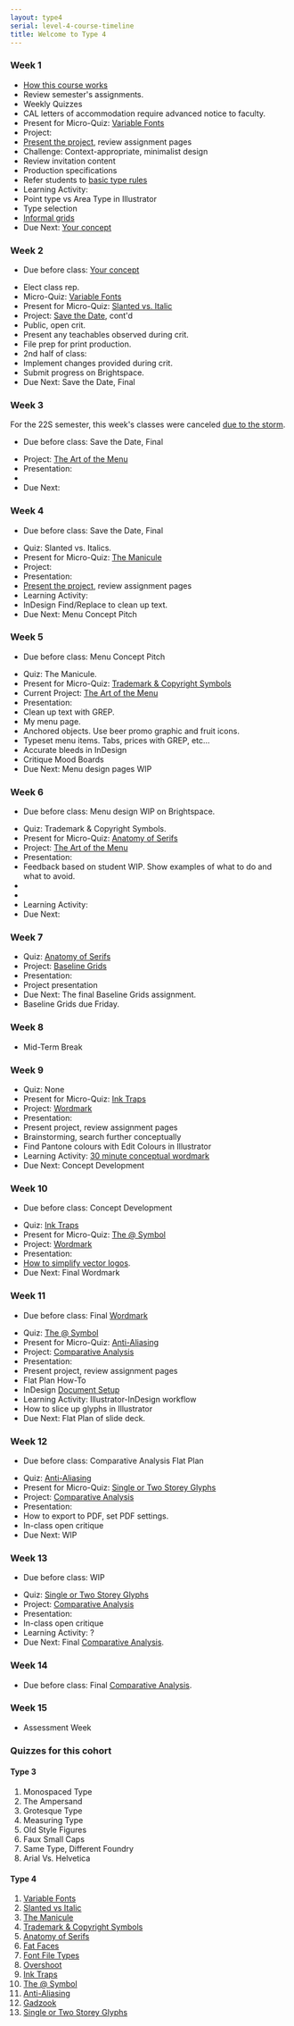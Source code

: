 ```yaml
---
layout: type4
serial: level-4-course-timeline
title: Welcome to Type 4
---
```

### Week 1

<ul class="hasBullets">
	<li><a href="index.html" title="Type 4">How this course works</a></li>
	<li>Review semester's assignments.</li>
	<li class="second">Weekly Quizzes</li>
	<li>CAL letters of accommodation require advanced notice to faculty.</li>
	<li>Present for Micro-Quiz: <a href="{{ site.url }}/kb/variable-fonts.html" title="Type Knowledge: Variable Fonts">Variable Fonts</a></li>
	<li>Project:</li>
	<li class="second"><a href="{{ site.url }}/type-4/save-the-date/index.html" title="Save the Date">Present the project</a>, review assignment pages</li>
	<li class="second">Challenge: Context-appropriate, minimalist design</li>
	<li class="second">Review invitation content</li>
	<li class="second">Production specifications</li>
	<li class="second">Refer students to <a href="https://practicaltypography.com/" title="Type rules" class="external">basic type rules</a></li>	
	<li>Learning Activity:</li>
	<li class="second">Point type vs Area Type in Illustrator</li>
	<li class="second">Type selection</li>
	<li class="second"><a href="{{ site.url }}/type-4/save-the-date/informal-grids.html" title="Practice creating informal grids.">Informal grids</a></li>	
	<li>Due Next: <a href="{{ site.url }}/type-4/save-the-date/your-concept.html" title="Submit a mood board">Your concept</a></li>
</ul>

### Week 2

<ul class="hasBullets">
	<li>Due before class: <a href="{{ site.url }}/type-4/save-the-date/your-concept.html" title="Submit a mood board">Your concept</a></li>
</ul>

<ul class="hasBullets">
	<li>Elect class rep.</li>
	<li>Micro-Quiz: <a href="{{ site.url }}/kb/variable-fonts.html" title="Type Knowledge: Variable Fonts">Variable Fonts</a></li>
	<li>Present for Micro-Quiz: <a href="https://type.algonquindesign.ca/kb/slanted-vs-italic.html" title="Slanted Vs. Italics">Slanted vs. Italic</a></li>
	<li>Project: <a href="{{ site.url }}/type-4/save-the-date/index.html" title="Save the Date">Save the Date</a>, cont'd</li>
	<li class="second">Public, open crit.</li>
	<li class="second">Present any teachables observed during crit.</li>
	<li class="second">File prep for print production.</li>
	<li>2nd half of class:</li>
	<li class="second">Implement changes provided during crit.</li>
	<li class="second">Submit progress on Brightspace.</li>
	<li>Due Next: Save the Date, Final</li>
</ul>

### Week 3

For the 22S semester, this week's classes were canceled [due to the storm](https://www.cbc.ca/news/canada/ottawa/emergency-centres-help-ottawa-gatineau-storm-power-1.6462768).

<ul class="hasBullets">
	<li>Due before class: Save the Date, Final</li>
</ul>

<ul class="hasBullets">
	<li>Project: <a href="{{ site.url }}/type-4/menu/index.html" title="The Art of the Menu">The Art of the Menu</a></li>
	<li>Presentation:</li>
	<li class="second"></li>
	<li>Due Next: </li>
</ul>

### Week 4

<ul class="hasBullets">
	<li>Due before class: Save the Date, Final</li>
</ul>

<ul class="hasBullets">
	<li>Quiz: Slanted vs. Italics.</li>
	<li>Present for Micro-Quiz: <a href="https://type.algonquindesign.ca/kb/manicule.html" title="The Manicule">The Manicule</a></li>
	<li>Project:</li>
	<li>Presentation:</li>
	<li class="second"><a href="{{ site.url }}/type-4/menu/index.html" title="Menu">Present the project</a>, review assignment pages</li>
	<li>Learning Activity: </li>
	<li class="second">InDesign Find/Replace to clean up text.</li>
	<li>Due Next: Menu Concept Pitch</li>
</ul>

### Week 5

<ul class="hasBullets">
	<li>Due before class: Menu Concept Pitch</li>
</ul>

<ul class="hasBullets">
	<li>Quiz: The Manicule.</li>
	<li>Present for Micro-Quiz: <a href="https://practicaltypography.com/trademark-and-copyright-symbols.html" title="">Trademark & Copyright Symbols</a></li>
	<li>Current Project: <a href="{{ site.url }}/type-4/menu/index.html" title="The Art of the Menu">The Art of the Menu</a></li>
	<li>Presentation:</li>
	<li class="second">Clean up text with GREP.</li>
	<li class="second">My menu page.</li>
	<li class="third">Anchored objects. Use beer promo graphic and fruit icons.</li>
	<li class="third">Typeset menu items. Tabs, prices with GREP, etc…</li>
	<li class="third">Accurate bleeds in InDesign</li>
	<li class="second">Critique Mood Boards</li>
	<li>Due Next: Menu design pages WIP</li>
</ul>

### Week 6

<ul class="hasBullets">
	<li>Due before class: Menu design WIP on Brightspace.</li>
</ul>

<ul class="hasBullets">
	<li>Quiz: Trademark & Copyright Symbols.</li>
	<li>Present for Micro-Quiz: <a href="{{ site.url }}/kb/anatomy-of-serifs.html" title="Anatomy of Serifs">Anatomy of Serifs</a></li>
	<li>Project: <a href="{{ site.url }}/type-4/menu/index.html" title="The Art of the Menu">The Art of the Menu</a></li>
	<li>Presentation:</li>
	<li class="second">Feedback based on student WIP. Show examples of what to do and what to avoid.</li>
	<li class="second"></li>
	<li class="second"></li>
	<li>Learning Activity: </li>
	<li>Due Next: </li>
</ul>

### Week 7

<ul class="hasBullets">
	<li>Quiz: <a href="{{ site.url }}/kb/anatomy-of-serifs.html" title="Anatomy of Serifs">Anatomy of Serifs</a></li>
	<li>Project: <a href="{{ site.url }}/type-4/baseline-grids/index.html" title="Baseline Grids">Baseline Grids</a></li>
	<li>Presentation:</li>
	<li class="second">Project presentation</li>
	<li>Due Next: The final Baseline Grids assignment.</li>
	<li class="second">Baseline Grids due Friday.</li>
</ul>

### Week 8

- Mid-Term Break

### Week 9

<ul class="hasBullets">
	<li>Quiz: None</li>
	<li>Present for Micro-Quiz: <a href="{{ site.url }}/kb/ink-traps.html" title="Ink Traps">Ink Traps</a></li>
	<li>Project: <a href="{{ site.url }}/type-4/wordmark/index.html" title="Wordmark">Wordmark</a></li>
	<li>Presentation:</li>
	<li class="second">Present project, review assignment pages</li>
	<li class="second">Brainstorming, search further conceptually</li>
	<li class="second">Find Pantone colours with <span class="command">Edit Colours</span> in Illustrator</li>
	<li>Learning Activity: <a href="{{ site.url }}/type-4/wordmark/about-wordmarks.html" title="30 minute conceptual wordmark">30 minute conceptual wordmark</a></li>
	<li>Due Next: Concept Development</li>
</ul>

### Week 10

<ul class="hasBullets">
	<li>Due before class: Concept Development</li>
</ul>

<ul class="hasBullets">
	<li>Quiz: <a href="{{ site.url }}/kb/ink-traps.html" title="Ink Traps">Ink Traps</a></li>
	<li>Present for Micro-Quiz: <a href="{{ site.url }}/kb/at-symbol.html" title="The @ Symbol">The @ Symbol</a></li>
	<li>Project: <a href="{{ site.url }}/type-4/wordmark/index.html" title="Wordmark">Wordmark</a></li>
	<li>Presentation:</li>
	<li class="second"><a href="https://youtu.be/A2hk0SI8mjM" title="How to simplify vector logos">How to simplify vector logos</a>.</li>
	<li>Due Next: Final Wordmark</li>
</ul>

### Week 11

<ul class="hasBullets">
	<li>Due before class: Final <a href="{{ site.url }}/type-4/wordmark/deliverables.html" title="Wordmark">Wordmark</a></li>
</ul>

<ul class="hasBullets">
	<li>Quiz: <a href="{{ site.url }}/kb/at-symbol.html" title="The @ Symbol">The @ Symbol</a></li>
	<li>Present for Micro-Quiz: <a href="{{ site.url }}/kb/anti-aliasing.html" title="Anti-Aliasing">Anti-Aliasing</a></li>
	<li>Project: <a href="{{ site.url }}/type-4/comparative-analysis/index.html" title="Comparative Analysis">Comparative Analysis</a></li>
	<li>Presentation:</li>
	<li class="second">Present project, review assignment pages</li>
	<li class="second">Flat Plan How-To</li>
	<li class="second">InDesign <a href="{{ site.url }}/type-4/comparative-analysis/index.html" title="Comparative Analysis">Document Setup</a></li>
	<li>Learning Activity: Illustrator-InDesign workflow</li>
	<li class="second">How to slice up glyphs in Illustrator</li>
	<li>Due Next: Flat Plan of slide deck.</li>
</ul>

### Week 12

<ul class="hasBullets">
	<li>Due before class: Comparative Analysis Flat Plan</li>
</ul>

<ul class="hasBullets">
	<li>Quiz: <a href="{{ site.url }}/kb/anti-aliasing.html" title="Anti-Aliasing">Anti-Aliasing</a></li>
	<li>Present for Micro-Quiz: <a href="{{ site.url }}/kb/single-two-storey.html" title="Single or Two Storey Glyphs">Single or Two Storey Glyphs</a></li>
	<li>Project: <a href="{{ site.url }}/type-4/comparative-analysis/index.html" title="Comparative Analysis">Comparative Analysis</a></li>
	<li>Presentation:</li>
	<li class="second">How to export to PDF, set PDF settings.</li>
	<li class="second">In-class open critique</li>
	<li>Due Next: WIP</li>
</ul>

### Week 13

<ul class="hasBullets">
	<li>Due before class: WIP</li>
</ul>

<ul class="hasBullets">
	<li>Quiz: <a href="{{ site.url }}/kb/single-two-storey.html" title="Single or Two Storey Glyphs">Single or Two Storey Glyphs</a></li>
	<li>Project: <a href="{{ site.url }}/type-4/comparative-analysis/index.html" title="Comparative Analysis">Comparative Analysis</a></li>
	<li>Presentation:</li>
	<li class="second">In-class open critique</li>
	<li>Learning Activity: ?</li>
	<li>Due Next: Final <a href="{{ site.url }}/type-4/comparative-analysis/deliverables.html" title="Comparative Analysis">Comparative Analysis</a>.</li>
</ul>

### Week 14

<ul class="hasBullets">
	<li>Due before class: Final <a href="{{ site.url }}/type-4/comparative-analysis/deliverables.html" title="Comparative Analysis">Comparative Analysis</a>.</li>
</ul>

### Week 15

- Assessment Week

### Quizzes for this cohort

#### Type 3

<ol>
	<li>Monospaced Type</li>
	<li>The Ampersand</li>
	<li>Grotesque Type</li>
	<li>Measuring Type</li>
	<li>Old Style Figures</li>
	<li>Faux Small Caps</li>
	<li>Same Type, Different Foundry</li>
	<li>Arial Vs. Helvetica</li>
</ol>

#### Type 4

<ol>
	<li><a href="{{ site.url }}/kb/variable-fonts.html" title="Variable Fonts">Variable Fonts</a></li>
	<li><a href="{{ site.url }}/kb/slanted-vs-italic.html" title="Slanted vs Italic">Slanted vs Italic</a></li>
	<li><a href="{{ site.url }}/kb/manicule.html" title="The Manicule">The Manicule</a></li>
	<li><a href="{{ site.url }}/kb/trademark-and-copyright-symbols.html" title="Trademark & Copyright Symbols">Trademark & Copyright Symbols</a></li>
	<li><a href="{{ site.url }}/kb/anatomy-of-serifs.html" title="Anatomy of Serifs">Anatomy of Serifs</a></li>
	<li><a href="{{ site.url }}/kb/fat-faces.html" title="Fat Face">Fat Faces</a></li>
	<li><a href="{{ site.url }}/kb/font-file-types.html" title="Font File Types">Font File Types</a></li>
	<li><a href="{{ site.url }}/kb/overshoot.html" title="Overshoot">Overshoot</a></li>
	<li><a href="{{ site.url }}/kb/ink-traps.html" title="Ink Traps">Ink Traps</a></li>
	<li><a href="{{ site.url }}/kb/at-symbol.html" title="The @ Symbol">The @ Symbol</a></li>
	<li><a href="{{ site.url }}/kb/anti-aliasing.html" title="Anti-Aliasing">Anti-Aliasing</a></li>
	<li><a href="{{ site.url }}/kb/gadzook.html" title="Gadzook">Gadzook</a></li>
	<li><a href="{{ site.url }}/kb/single-two-storey.html" title="Single or Two Storey Glyphs">Single or Two Storey Glyphs</a></li>
</ol>